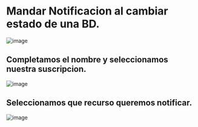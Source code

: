 # Mandar Notificacion al cambiar estado de una BD.
![image](https://github.com/user-attachments/assets/a9e4494f-247c-4299-98c4-6483572a2e66)

## Completamos el nombre y seleccionamos nuestra suscripcion.
![image](https://github.com/user-attachments/assets/87ea624d-30aa-44fc-9992-d0d9097f6715)

## Seleccionamos que recurso queremos notificar.
![image](https://github.com/user-attachments/assets/b2c0b827-fb5e-49a2-884b-eb85c346fdc3)
